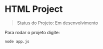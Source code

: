 # HTML Project 

> Status do Projeto: Em desenvolvimento

Para rodar o projeto digite:

```
node app.js
```

